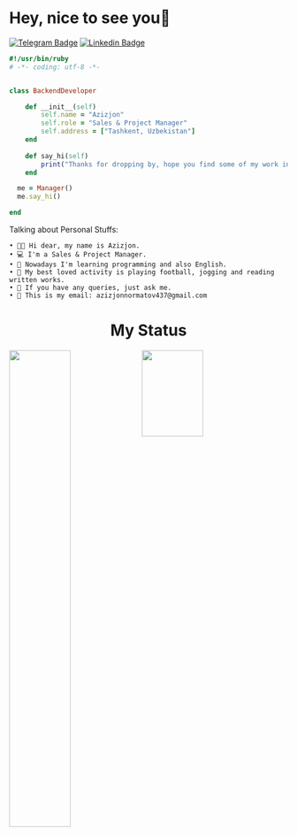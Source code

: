 <h1>Hey, nice to see you👋</h1> </hr>

[![Telegram Badge](https://img.shields.io/badge/-@iamnormatov-black?style=flat&logo=telegram&logoColor=bluek&link=https://t.me/iamnormatov)](https://t.me/iamnormatov)
[![Linkedin Badge](https://img.shields.io/badge/-AzizjonNormatov-blue?style=flat&logo=Linkedin&logoColor=white&link=https://www.linkedin.com/in/azizjon-normatov-b359a0241/)](https://www.linkedin.com/in/azizjon-normatov-b359a0241/)



```ruby
#!/usr/bin/ruby
# -*- coding: utf-8 -*-


class BackendDeveloper

    def __init__(self)
        self.name = "Azizjon"
        self.role = "Sales & Project Manager"
        self.address = ["Tashkent, Uzbekistan"]
    end
    
    def say_hi(self)
        print("Thanks for dropping by, hope you find some of my work interesting.")
    end

  me = Manager()
  me.say_hi()

end
```

 Talking about Personal Stuffs: <br />

    • 👨‍🏛 Hi dear, my name is Azizjon.
    • 💻 I'm a Sales & Project Manager.   
    • 🌱 Nowadays I'm learning programming and also English.
    • 🤔 My best loved activity is playing football, jogging and reading written works.
    • 💬 If you have any queries, just ask me.     
    • 📝 This is my email: azizjonnormatov437@gmail.com   
<h1 align="center">My Status</h1>
<img align="left"  width="47%" src="https://github-readme-stats.vercel.app/api?username=iamnormatov&show_icons=true&theme=radical" >

<img align="left" width="47%" style="height: 156px;" src="https://github-readme-stats.vercel.app/api/top-langs/?username=iamnormatov&layout=compact" >
